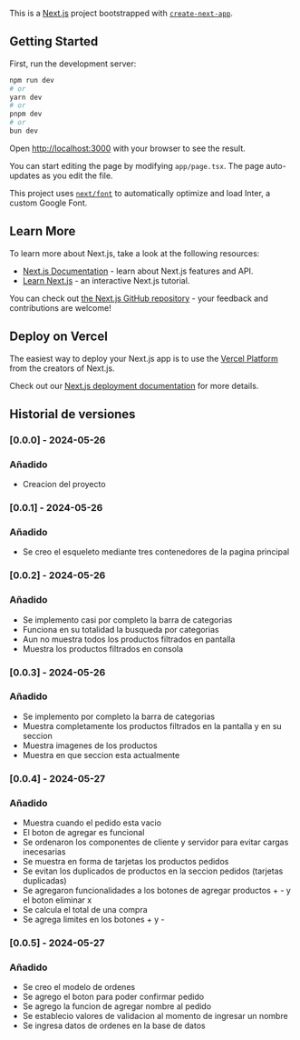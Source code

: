 This is a [Next.js](https://nextjs.org/) project bootstrapped with [`create-next-app`](https://github.com/vercel/next.js/tree/canary/packages/create-next-app).

## Getting Started

First, run the development server:

```bash
npm run dev
# or
yarn dev
# or
pnpm dev
# or
bun dev
```

Open [http://localhost:3000](http://localhost:3000) with your browser to see the result.

You can start editing the page by modifying `app/page.tsx`. The page auto-updates as you edit the file.

This project uses [`next/font`](https://nextjs.org/docs/basic-features/font-optimization) to automatically optimize and load Inter, a custom Google Font.

## Learn More

To learn more about Next.js, take a look at the following resources:

- [Next.js Documentation](https://nextjs.org/docs) - learn about Next.js features and API.
- [Learn Next.js](https://nextjs.org/learn) - an interactive Next.js tutorial.

You can check out [the Next.js GitHub repository](https://github.com/vercel/next.js/) - your feedback and contributions are welcome!

## Deploy on Vercel

The easiest way to deploy your Next.js app is to use the [Vercel Platform](https://vercel.com/new?utm_medium=default-template&filter=next.js&utm_source=create-next-app&utm_campaign=create-next-app-readme) from the creators of Next.js.

Check out our [Next.js deployment documentation](https://nextjs.org/docs/deployment) for more details.

## Historial de versiones

### [0.0.0] - 2024-05-26
### Añadido
- Creacion del proyecto

### [0.0.1] - 2024-05-26
### Añadido
- Se creo el esqueleto mediante tres contenedores de la pagina principal

### [0.0.2] - 2024-05-26
### Añadido
- Se implemento casi por completo la barra de categorias
- Funciona en su totalidad la busqueda por categorias 
- Aun no muestra todos los productos filtrados en pantalla
- Muestra los productos filtrados en consola

### [0.0.3] - 2024-05-26
### Añadido
- Se implemento por completo la barra de categorias
- Muestra completamente los productos filtrados en la pantalla y en su seccion 
- Muestra imagenes de los productos
- Muestra en que seccion esta actualmente

### [0.0.4] - 2024-05-27
### Añadido
- Muestra cuando el pedido esta vacio
- El boton de agregar es funcional
- Se ordenaron los componentes de cliente y servidor para evitar cargas inecesarias 
- Se muestra en forma de tarjetas los productos pedidos
- Se evitan los duplicados de productos en la seccion pedidos (tarjetas duplicadas)
- Se agregaron funcionalidades a los botones de agregar productos + - y el boton eliminar x
- Se calcula el total de una compra
- Se agrega limites en los botones + y -

### [0.0.5] - 2024-05-27
### Añadido
- Se creo el modelo de ordenes 
- Se agrego el boton para poder confirmar pedido
- Se agrego la funcion de agregar nombre al pedido
- Se establecio valores de validacion al momento de ingresar un nombre
- Se ingresa datos de ordenes en la base de datos